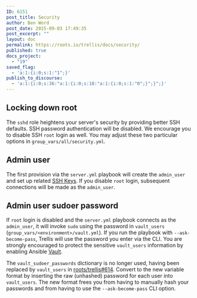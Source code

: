 ```yaml
---
ID: 6151
post_title: Security
author: Ben Word
post_date: 2015-09-03 17:49:35
post_excerpt: ""
layout: doc
permalink: https://roots.io/trellis/docs/security/
published: true
docs_project:
  - "19"
saved_flag:
  - 'a:1:{i:0;s:1:"1";}'
publish_to_discourse:
  - 'a:1:{i:0;s:36:"a:1:{i:0;s:18:"a:1:{i:0;s:1:"0";}";}";}'
---
```

## Locking down root

The `sshd` role heightens your server's security by providing better SSH defaults. SSH password authentication will be disabled. We encourage you to disable SSH `root` login as well. You may adjust these two particular options in `group_vars/all/security.yml`.

## Admin user

The first provision via the `server.yml` playbook will create the `admin_user` and set up related [SSH Keys](https://roots.io/trellis/docs/ssh-keys/). If you disable `root` login, subsequent connections will be made as the `admin_user`.

## Admin user sudoer password

If `root` login is disabled and the `server.yml` playbook connects as the `admin_user`, it will invoke `sudo` using the password in `vault_users` (`group_vars/<environment>/vault.yml`). If you run the playbook with `--ask-become-pass`, Trellis will use the password you enter via the CLI. You are strongly encouraged to protect the sensitive `vault_users` information by enabling Ansible [Vault](https://roots.io/trellis/docs/vault/).

The `vault_sudoer_passwords` dictionary is no longer used, having been replaced by `vault_users` in [roots/trellis#614](https://github.com/roots/trellis/pull/614). Convert to the new variable format by inserting the raw (unhashed) password for each user into `vault_users`. The new format frees you from having to manually hash your passwords and from having to use the `--ask-become-pass` CLI option.
